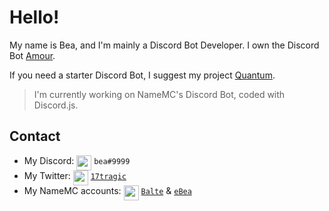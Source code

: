 # Hello!

My name is Bea, and I'm mainly a Discord Bot Developer. I own the Discord Bot [Amour](https://amour.com).

 
If you need a starter Discord Bot, I suggest my project [Quantum](https://github.com/beasleeps/quantumbot).

> I'm currently working on NameMC's Discord Bot, coded with Discord.js.

## Contact

- My Discord: <img src="https://raw.githubusercontent.com/beasleeps/beasleeps/master/discord.svg" width="24px" align="top"> `bea#9999`
- My Twitter: <img src="https://raw.githubusercontent.com/beasleeps/beasleeps/master/twitter.svg" width="24px" align="top"> [`17tragic`](https://twitter.com/17tragic)
- My NameMC accounts: <img src="https://raw.githubusercontent.com/beasleeps/beasleeps/master/namemclogo.svg" width="24px" align="top"> [`Balte`](https://namemc.com/Balte.2) & [`eBea`](https://namemc.com/eBea.3)

